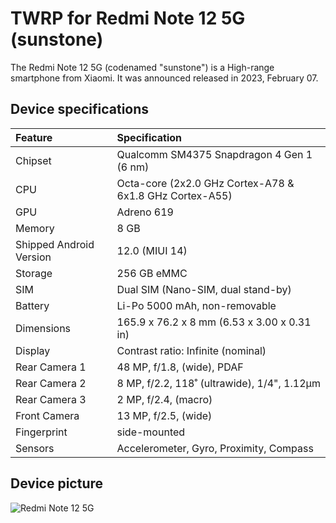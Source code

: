 # TWRP for Redmi Note 12 5G (sunstone)

The Redmi Note 12 5G (codenamed "sunstone") is a High-range smartphone from Xiaomi. It was announced released in 2023, February 07.

## Device specifications

| Feature                 | Specification                                                                  |
| :---------------------- | :------------------------------------------------------------------------------|
| Chipset                 | Qualcomm SM4375 Snapdragon 4 Gen 1 (6 nm)                                       |
| CPU                     | Octa-core (2x2.0 GHz Cortex-A78 & 6x1.8 GHz Cortex-A55)                |
| GPU                     | Adreno 619                                                                     |
| Memory                  | 8 GB                                                                           |
| Shipped Android Version | 12.0 (MIUI 14)                                                                |
| Storage                 | 256 GB eMMC                                                                    |
| SIM                     | Dual SIM (Nano-SIM, dual stand-by)                                             |
| Battery                 | Li-Po 5000 mAh, non-removable                                                  |
| Dimensions              | 165.9 x 76.2 x 8 mm (6.53 x 3.00 x 0.31 in)                                    |
| Display                 | Contrast ratio: Infinite (nominal)                                             |
| Rear Camera 1           | 48 MP, f/1.8, (wide), PDAF                                                     |
| Rear Camera 2           | 8 MP, f/2.2, 118˚ (ultrawide), 1/4", 1.12µm                                    |
| Rear Camera 3           | 2 MP, f/2.4, (macro)                                                           |
| Front Camera            | 13 MP, f/2.5, (wide)                                                           |
| Fingerprint             | side-mounted                                                                   |
| Sensors                 | Accelerometer, Gyro, Proximity, Compass                                        |

## Device picture

![ Redmi Note 12 5G ](https://fdn2.gsmarena.com/vv/pics/xiaomi/xiaomi-redmi-note-12-5g-1.jpg)

